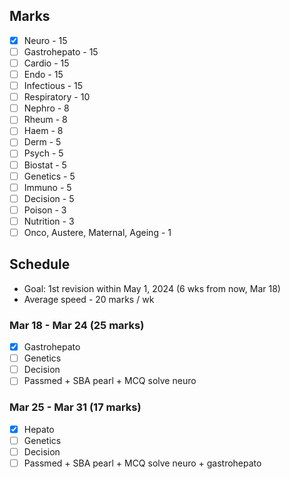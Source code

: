 ## Marks
- [x] Neuro - 15
- [ ] Gastrohepato - 15
- [ ] Cardio - 15
- [ ] Endo - 15
- [ ] Infectious - 15
- [ ] Respiratory - 10
- [ ] Nephro - 8
- [ ] Rheum - 8
- [ ] Haem - 8
- [ ] Derm - 5
- [ ] Psych - 5
- [ ] Biostat - 5
- [ ] Genetics - 5
- [ ] Immuno - 5
- [ ] Decision - 5
- [ ] Poison - 3
- [ ] Nutrition - 3
- [ ] Onco, Austere, Maternal, Ageing - 1
## Schedule
- Goal: 1st revision within May 1, 2024 (6 wks from now, Mar 18)
- Average speed - 20 marks / wk
### Mar 18 - Mar 24 (25 marks)
- [x] Gastrohepato
- [ ] Genetics
- [ ] Decision
- [ ] Passmed + SBA pearl + MCQ solve neuro
### Mar 25 - Mar 31 (17 marks)
- [x] Hepato
- [ ] Genetics
- [ ] Decision
- [ ] Passmed + SBA pearl + MCQ solve neuro + gastrohepato
